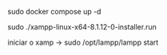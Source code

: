 sudo docker compose up -d

sudo ./xampp-linux-x64-8.1.12-0-installer.run

iniciar o xamp -> sudo /opt/lampp/lampp start

